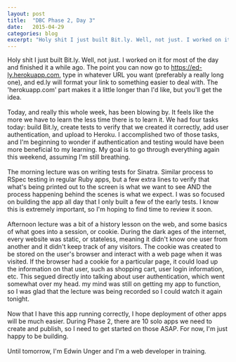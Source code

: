 ```yaml
---
layout: post
title:  "DBC Phase 2, Day 3"
date:   2015-04-29
categories: blog
excerpt: "Holy shit I just built Bit.ly. Well, not just. I worked on it for most of the day and finished it a while ago. The point you can now go to https://ed-ly.herokuapp.com, type in whatever URL you want (preferably a really long one), and ed.ly will format your link to something easier to deal with. The 'herokuapp.com' part makes it a little longer than I'd like, but you'll get the idea."
---
```


Holy shit I just built Bit.ly. Well, not just. I worked on it for most of the day and finished it a while ago. The point you can now go to https://ed-ly.herokuapp.com, type in whatever URL you want (preferably a really long one), and ed.ly will format your link to something easier to deal with. The 'herokuapp.com' part makes it a little longer than I'd like, but you'll get the idea.
<br>
<br>
Today, and really this whole week, has been blowing by. It feels like the more we have to learn the less time there is to learn it. We had four tasks today: build Bit.ly, create tests to verify that we created it correctly, add user authentication, and upload to Heroku. I accomplished two of those tasks, and I'm beginning to wonder if authentication and testing would have been more beneficial to my learning. My goal is to go through everything again this weekend, assuming I'm still breathing.
<br>
<br>
The morning lecture was on writing tests for Sinatra. Similar process to RSpec testing in regular Ruby apps, but a few extra lines to verify that what's being printed out to the screen is what we want to see AND the process happening behind the scenes is what we expect. I was so focused on building the app all day that I only built a few of the early tests. I know this is extremely important, so I'm hoping to find time to review it soon.
<br>
<br>
Afternoon lecture was a bit of a history lesson on the web, and some basics of what goes into a session, or cookie. During the dark ages of the internet, every website was static, or stateless, meaning it didn't know one user from another and it didn't keep track of any visitors. The cookie was created to be stored on the user's browser and interact with a web page when it was visited. If the browser had a cookie for a particular page, it could load up the information on that user, such as shopping cart, user login information, etc. This segued directly into talking about user authentication, which went somewhat over my head. my mind was still on getting my app to function, so I was glad that the lecture was being recorded so I could watch it again tonight.
<br>
<br>
Now that I have this app running correctly, I hope deployment of other apps will be much easier. During Phase 2, there are 10 solo apps we need to create and publish, so I need to get started on those ASAP. For now, I'm just happy to be building.
<br>
<br>
Until tomorrow, I'm Edwin Unger and I'm a web developer in training.